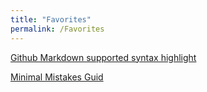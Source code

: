 ```yaml
---
title: "Favorites"
permalink: /Favorites
---
```


[Github Markdown supported syntax highlight](https://github.com/github/linguist/blob/master/lib/linguist/languages.yml)

[Minimal Mistakes Guid](https://mmistakes.github.io/minimal-mistakes/docs/layouts/#custom-sidebar-navigation-menu)